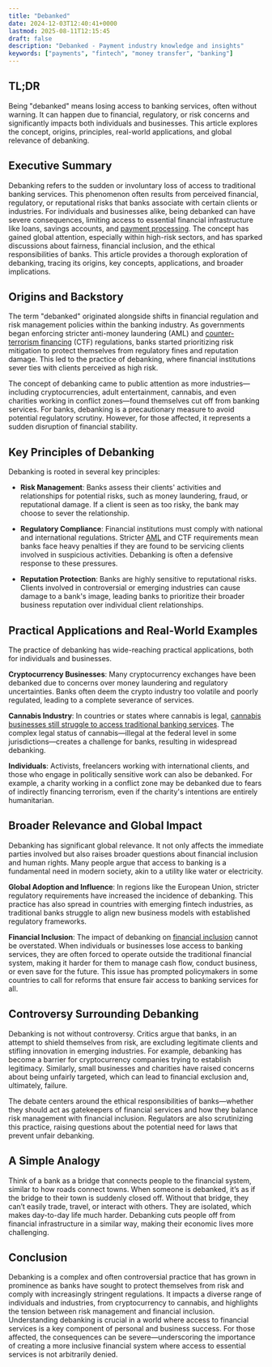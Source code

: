 ```yaml
---
title: "Debanked"
date: 2024-12-03T12:40:41+0000
lastmod: 2025-08-11T12:15:45
draft: false
description: "Debanked - Payment industry knowledge and insights"
keywords: ["payments", "fintech", "money transfer", "banking"]
---
```


## TL;DR

Being "debanked" means losing access to banking services, often without warning. It can happen due to financial, regulatory, or risk concerns and significantly impacts both individuals and businesses. This article explores the concept, origins, principles, real-world applications, and global relevance of debanking.

## Executive Summary

Debanking refers to the sudden or involuntary loss of access to traditional banking services. This phenomenon often results from perceived financial, regulatory, or reputational risks that banks associate with certain clients or industries. For individuals and businesses alike, being debanked can have severe consequences, limiting access to essential financial infrastructure like loans, savings accounts, and [payment processing](https://faisalkhanllc.xyz/resources/payments-wiki/p/payment-processor/). The concept has gained global attention, especially within high-risk sectors, and has sparked discussions about fairness, financial inclusion, and the ethical responsibilities of banks. This article provides a thorough exploration of debanking, tracing its origins, key concepts, applications, and broader implications.

## Origins and Backstory

The term "debanked" originated alongside shifts in financial regulation and risk management policies within the banking industry. As governments began enforcing stricter anti-money laundering (AML) and [counter-terrorism financing](https://faisalkhanllc.xyz/resources/payments-wiki/c/counter-terrorism-financing-ctf/) (CTF) regulations, banks started prioritizing risk mitigation to protect themselves from regulatory fines and reputation damage. This led to the practice of debanking, where financial institutions sever ties with clients perceived as high risk.

The concept of debanking came to public attention as more industries—including cryptocurrencies, adult entertainment, cannabis, and even charities working in conflict zones—found themselves cut off from banking services. For banks, debanking is a precautionary measure to avoid potential regulatory scrutiny. However, for those affected, it represents a sudden disruption of financial stability.

## Key Principles of Debanking

Debanking is rooted in several key principles:

- **Risk Management**: Banks assess their clients' activities and relationships for potential risks, such as money laundering, fraud, or reputational damage. If a client is seen as too risky, the bank may choose to sever the relationship.

- **Regulatory Compliance**: Financial institutions must comply with national and international regulations. Stricter [AML](https://faisalkhanllc.xyz/resources/payments-wiki/a/anti-money-laundering-aml/) and CTF requirements mean banks face heavy penalties if they are found to be servicing clients involved in suspicious activities. Debanking is often a defensive response to these pressures.

- **Reputation Protection**: Banks are highly sensitive to reputational risks. Clients involved in controversial or emerging industries can cause damage to a bank's image, leading banks to prioritize their broader business reputation over individual client relationships.

## Practical Applications and Real-World Examples

The practice of debanking has wide-reaching practical applications, both for individuals and businesses.

**Cryptocurrency Businesses**: Many cryptocurrency exchanges have been debanked due to concerns over money laundering and regulatory uncertainties. Banks often deem the crypto industry too volatile and poorly regulated, leading to a complete severance of services.

**Cannabis Industry**: In countries or states where cannabis is legal, [cannabis businesses still struggle to access traditional banking services](https://faisalkhanllc.xyz/resources/payments-wiki/c/cannabis-related-business-crb/). The complex legal status of cannabis—illegal at the federal level in some jurisdictions—creates a challenge for banks, resulting in widespread debanking.

**Individuals**: Activists, freelancers working with international clients, and those who engage in politically sensitive work can also be debanked. For example, a charity working in a conflict zone may be debanked due to fears of indirectly financing terrorism, even if the charity's intentions are entirely humanitarian.

## Broader Relevance and Global Impact

Debanking has significant global relevance. It not only affects the immediate parties involved but also raises broader questions about financial inclusion and human rights. Many people argue that access to banking is a fundamental need in modern society, akin to a utility like water or electricity.

**Global Adoption and Influence**: In regions like the European Union, stricter regulatory requirements have increased the incidence of debanking. This practice has also spread in countries with emerging fintech industries, as traditional banks struggle to align new business models with established regulatory frameworks.

**Financial Inclusion**: The impact of debanking on [financial inclusion](https://faisalkhanllc.xyz/resources/payments-wiki/f/what-is-financial-inclusion/) cannot be overstated. When individuals or businesses lose access to banking services, they are often forced to operate outside the traditional financial system, making it harder for them to manage cash flow, conduct business, or even save for the future. This issue has prompted policymakers in some countries to call for reforms that ensure fair access to banking services for all.

## Controversy Surrounding Debanking

Debanking is not without controversy. Critics argue that banks, in an attempt to shield themselves from risk, are excluding legitimate clients and stifling innovation in emerging industries. For example, debanking has become a barrier for cryptocurrency companies trying to establish legitimacy. Similarly, small businesses and charities have raised concerns about being unfairly targeted, which can lead to financial exclusion and, ultimately, failure.

The debate centers around the ethical responsibilities of banks—whether they should act as gatekeepers of financial services and how they balance risk management with financial inclusion. Regulators are also scrutinizing this practice, raising questions about the potential need for laws that prevent unfair debanking.

## A Simple Analogy

Think of a bank as a bridge that connects people to the financial system, similar to how roads connect towns. When someone is debanked, it’s as if the bridge to their town is suddenly closed off. Without that bridge, they can’t easily trade, travel, or interact with others. They are isolated, which makes day-to-day life much harder. Debanking cuts people off from financial infrastructure in a similar way, making their economic lives more challenging.

## Conclusion

Debanking is a complex and often controversial practice that has grown in prominence as banks have sought to protect themselves from risk and comply with increasingly stringent regulations. It impacts a diverse range of individuals and industries, from cryptocurrency to cannabis, and highlights the tension between risk management and financial inclusion. Understanding debanking is crucial in a world where access to financial services is a key component of personal and business success. For those affected, the consequences can be severe—underscoring the importance of creating a more inclusive financial system where access to essential services is not arbitrarily denied.